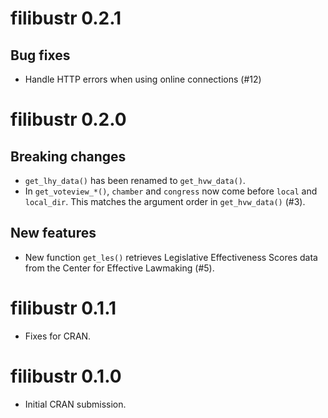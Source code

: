 # filibustr 0.2.1

## Bug fixes

* Handle HTTP errors when using online connections (#12)

# filibustr 0.2.0

## Breaking changes

* `get_lhy_data()` has been renamed to `get_hvw_data()`.
* In `get_voteview_*()`, `chamber` and `congress` now come before `local` and 
  `local_dir`. This matches the argument order in `get_hvw_data()` (#3).

## New features

* New function `get_les()` retrieves Legislative Effectiveness Scores data from the Center 
  for Effective Lawmaking (#5).

# filibustr 0.1.1

* Fixes for CRAN.

# filibustr 0.1.0

* Initial CRAN submission.
